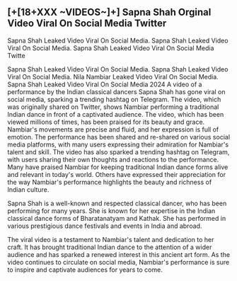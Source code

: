 <h2>[+[18+XXX ~VIDEOS~]+] Sapna Shah Orginal Video Viral On Social Media Twitter</h2>

Sapna Shah Leaked Video Viral On Social Media. Sapna Shah Leaked Video Viral On Social Media. Sapna
Shah Leaked Video Viral On Social Media Twitte

Sapna Shah Leaked Video Viral On Social Media. Sapna Shah Leaked Video Viral On Social Media. Nila
Nambiar Leaked Video Viral On Social Media. Sapna Shah Leaked Video Viral On Social Media 2024
A video of a performance by the Indian classical dancers Sapna Shah has gone viral on social media,
sparking a trending hashtag on Telegram. The video, which was originally shared on Twitter, shows
Nambiar performing a traditional Indian dance in front of a captivated audience.
The video, which has been viewed millions of times, has been praised for its beauty and grace.
Nambiar's movements are precise and fluid, and her expression is full of emotion. The performance has
been shared and re-shared on various social media platforms, with many users expressing their
admiration for Nambiar's talent and skill.
The video has also sparked a trending hashtag on Telegram, with users sharing their own thoughts and
reactions to the performance. Many have praised Nambiar for keeping traditional Indian dance forms
alive and relevant in today's world. Others have expressed their appreciation for the way Nambiar's
performance highlights the beauty and richness of Indian culture.

Sapna Shah is a well-known and respected classical dancer, who has been performing for many years.
She is known for her expertise in the Indian classical dance forms of Bharatanatyam and Kathak. She
has performed in various prestigious dance festivals and events in India and abroad.

The viral video is a testament to Nambiar's talent and dedication to her craft. It has brought traditional
Indian dance to the attention of a wider audience and has sparked a renewed interest in this ancient art
form. As the video continues to circulate on social media, Nambiar's performance is sure to inspire and
captivate audiences for years to come.
